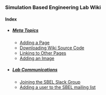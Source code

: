 ### Simulation Based Engineering Lab Wiki

#### Index
- ##### [Meta Topics](/meta/index.md)
	- [Adding a Page](/meta/adding-a-page.md)
	- [Downloading Wiki Source Code](/meta/editing-the-source.md)
	- [Linking to Other Pages](/meta/linking-to-other-pages.md)
	- [Adding an Image](/meta/adding-a-page.md)

- ##### [Lab Communications](/communication/index.md)
	- [Joining the SBEL Slack Group](/communication/joining-the-sbel-slack-group.md)
	- [Adding a user to the SBEL mailing list](/communication/adding-a-user-to-the-sbel-mailing-list.md)

